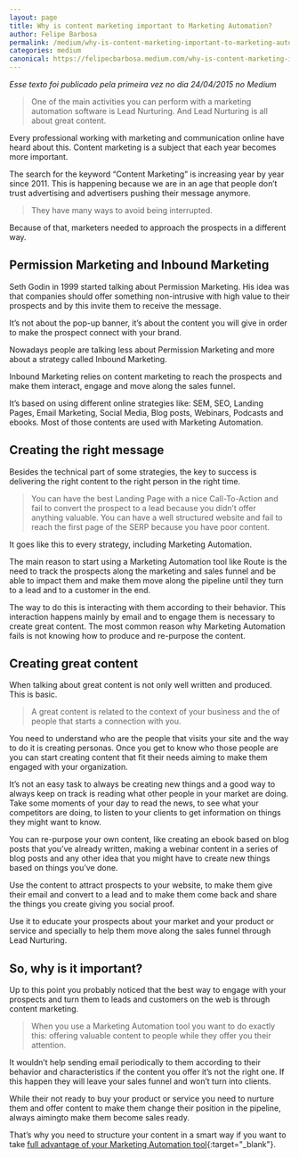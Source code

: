 ```yaml
---
layout: page	
title: Why is content marketing important to Marketing Automation?
author: Felipe Barbosa
permalink: /medium/why-is-content-marketing-important-to-marketing-automation/
categories: medium
canonical: https://felipecbarbosa.medium.com/why-is-content-marketing-important-to-marketing-automation-402317035bc4
---
```


*Esse texto foi publicado pela primeira vez no dia 24/04/2015 no Medium*

> One of the main activities you can perform with a marketing automation software is Lead Nurturing. And Lead Nurturing is all about great content.

Every professional working with marketing and communication online have heard about this. Content marketing is a subject that each year becomes more important.

The search for the keyword “Content Marketing” is increasing year by year since 2011. This is happening because we are in an age that people don’t trust advertising and advertisers pushing their message anymore.

> They have many ways to avoid being interrupted.

Because of that, marketers needed to approach the prospects in a different way.

## Permission Marketing and Inbound Marketing

Seth Godin in 1999 started talking about Permission Marketing. His idea was that companies should offer something non-intrusive with high value to their prospects and by this invite them to receive the message.

It’s not about the pop-up banner, it’s about the content you will give in order to make the prospect connect with your brand.

Nowadays people are talking less about Permission Marketing and more about a strategy called Inbound Marketing.

Inbound Marketing relies on content marketing to reach the prospects and make them interact, engage and move along the sales funnel.

It’s based on using different online strategies like: SEM, SEO, Landing Pages, Email Marketing, Social Media, Blog posts, Webinars, Podcasts and ebooks. Most of those contents are used with Marketing Automation.

## Creating the right message

Besides the technical part of some strategies, the key to success is delivering the right content to the right person in the right time.

> You can have the best Landing Page with a nice Call-To-Action and fail to convert the prospect to a lead because you didn’t offer anything valuable. You can have a well structured website and fail to reach the first page of the SERP because you have poor content.

It goes like this to every strategy, including Marketing Automation.

The main reason to start using a Marketing Automation tool like Route is the need to track the prospects along the marketing and sales funnel and be able to impact them and make them move along the pipeline until they turn to a lead and to a customer in the end.

The way to do this is interacting with them according to their behavior. This interaction happens mainly by email and to engage them is necessary to create great content. The most common reason why Marketing Automation fails is not knowing how to produce and re-purpose the content.

## Creating great content

When talking about great content is not only well written and produced. This is basic.

> A great content is related to the context of your business and the of people that starts a connection with you.

You need to understand who are the people that visits your site and the way to do it is creating personas. Once you get to know who those people are you can start creating content that fit their needs aiming to make them engaged with your organization.

It’s not an easy task to always be creating new things and a good way to always keep on track is reading what other people in your market are doing. Take some moments of your day to read the news, to see what your competitors are doing, to listen to your clients to get information on things they might want to know.

You can re-purpose your own content, like creating an ebook based on blog posts that you’ve already written, making a webinar content in a series of blog posts and any other idea that you might have to create new things based on things you’ve done.

Use the content to attract prospects to your website, to make them give their email and convert to a lead and to make them come back and share the things you create giving you social proof.

Use it to educate your prospects about your market and your product or service and specially to help them move along the sales funnel through Lead Nurturing.

## So, why is it important?

Up to this point you probably noticed that the best way to engage with your prospects and turn them to leads and customers on the web is through content marketing.

> When you use a Marketing Automation tool you want to do exactly this: offering valuable content to people while they offer you their attention.

It wouldn’t help sending email periodically to them according to their behavior and characteristics if the content you offer it’s not the right one. If this happen they will leave your sales funnel and won’t turn into clients.

While their not ready to buy your product or service you need to nurture them and offer content to make them change their position in the pipeline, always aimingto make them become sales ready.

That’s why you need to structure your content in a smart way if you want to take [full advantage of your Marketing Automation tool](/medium/what-are-the-benefits-of-marketing-automation/){:target="_blank"}.